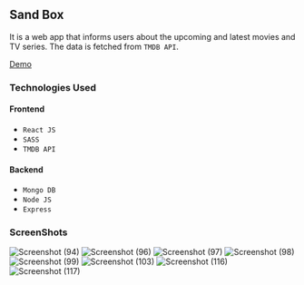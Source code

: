 ## Sand Box
It is a web app that informs users about the upcoming and latest movies and TV series.
The data is fetched from `TMDB API`.

[Demo](https://luxury-longma-dbae8f.netlify.app/)

### Technologies Used
#### Frontend
 - `React JS`
 - `SASS`
-  `TMDB API`

#### Backend
 - `Mongo DB`
-  `Node JS`
 -  `Express`

### ScreenShots

![Screenshot (94)](https://user-images.githubusercontent.com/93703027/191764675-67b1d243-fa13-4df9-b424-8c25ebd97d0e.png)
![Screenshot (96)](https://user-images.githubusercontent.com/93703027/191764747-54d28af9-ddd3-4209-8f1b-9a1da4afcf1f.png)
![Screenshot (97)](https://user-images.githubusercontent.com/93703027/191764775-81ae632c-146f-4d11-ac01-ee05f5d299ca.png)
![Screenshot (98)](https://user-images.githubusercontent.com/93703027/191764789-5f2697d3-b864-4883-b027-93776474ec25.png)
![Screenshot (99)](https://user-images.githubusercontent.com/93703027/191764812-24b61a56-29a2-400f-8c40-2761f56f478b.png)
![Screenshot (103)](https://user-images.githubusercontent.com/93703027/191764861-80e3163d-508a-41e6-bda2-3778be9277c4.png)
![Screenshot (116)](https://user-images.githubusercontent.com/93703027/191764897-bf7b02b5-7e5c-4d8d-a9af-92109748de98.png)
![Screenshot (117)](https://user-images.githubusercontent.com/93703027/191764910-1dbd6b8a-545a-43af-83a7-fd9f24425a06.png)
